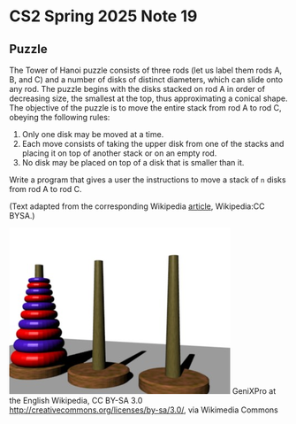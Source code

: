 # CS2 Spring 2025 Note 19

## Puzzle

The Tower of Hanoi puzzle consists of three rods (let us label them rods A, B,
and C) and a number of disks of distinct diameters, which can slide onto any
rod.  The puzzle begins with the disks stacked on rod A in order of decreasing
size, the smallest at the top, thus approximating a conical shape.  The
objective of the puzzle is to move the entire stack from rod A to rod C,
obeying the following rules:

1. Only one disk may be moved at a time.
2. Each move consists of taking the upper disk from one of the stacks and
   placing it on top of another stack or on an empty rod.
3. No disk may be placed on top of a disk that is smaller than it.

Write a program that gives a user the instructions to move a stack of `n` disks
from rod A to rod C.

(Text adapted from the corresponding Wikipedia
[article](https://en.wikipedia.org/wiki/Tower_of_Hanoi), Wikipedia:CC BYSA.)

![The Tower of Hanoi puzzle with 10 disks](./Hanoi_10Ring_3D_Small.jpg)
GeniXPro at the English Wikipedia, CC BY-SA 3.0
<http://creativecommons.org/licenses/by-sa/3.0/>, via Wikimedia Commons
